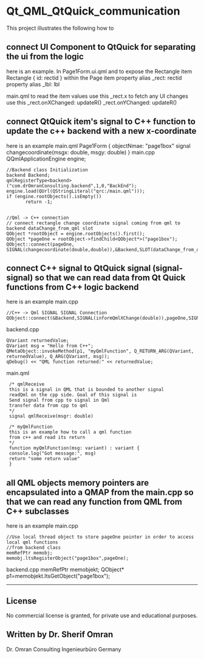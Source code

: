 # Qt_QML_QtQuick_communication
This project illustrates the following how to

## connect UI Component to QtQuick for separating the ui from the logic
here is an example. 
In Page1Form.ui.qml and to expose the Rectangle item
Rectangle {
            id: rectid
            }
within the Page item
    property alias _rect: rectid
    property alias _lbl: lbl
    
main.qml
to read the item values use this
             _rect.x
to fetch any UI changes use this
            _rect.onXChanged: updateR()
            _rect.onYChanged: updateR()

## connect QtQuick item's signal to C++ function to update the c++ backend with a new x-coordinate
here is an example
main.qml
    Page1Form 
    {
    objectNmae: "page1box"
    signal changecoordinate(msgx: double,  msgy: double)
    }
main.cpp
    QQmlApplicationEngine engine;

    //Backend class Initialization
    backend Backend;
    qmlRegisterType<backend>("com.drOmranConsulting.backend",1,0,"BackEnd");
    engine.load(QUrl(QStringLiteral("qrc:/main.qml")));
    if (engine.rootObjects().isEmpty())
           return -1;


    //Qml -> C++ connection
    // connect rectangle change coordinate signal coming from qml to backend dataChange_from_qml slot
    QObject *rootObject = engine.rootObjects().first();
    QObject *pageOne = rootObject->findChild<QObject*>("page1box");
    QObject::connect(pageOne, SIGNAL(changecoordinate(double,double)),&Backend,SLOT(dataChange_from_qml(double,double)));



## connect C++ signal to QtQuick signal (signal-signal) so that we can read data from Qt Quick functions from C++ logic backend
here is an example
main.cpp


    //C++ -> Qml SIGNAL SIGNAL Connection
    QObject::connect(&Backend,SIGNAL(informQmlXChange(double)),pageOne,SIGNAL(qmlReceive(double)));

backend.cpp

    QVariant returnedValue;
    QVariant msg = "Hello from C++";
    QMetaObject::invokeMethod(p1, "myQmlFunction", Q_RETURN_ARG(QVariant, returnedValue), Q_ARG(QVariant, msg));
    qDebug() << "QML function returned:" << returnedValue;
    
main.qml

     /* qmlReceive
     this is a signal in QML that is bounded to another signal
     readQml on the cpp side. Goal of this signal is
     Send signal from cpp to signal in Qml
     transfer data from cpp to qml
     */
     signal qmlReceive(msgr: double)
            
     /* myQmlFunction
     this is an example how to call a qml function
     from c++ and read its return
     */
     function myQmlFunction(msg: variant) : variant {
     console.log("Got message:", msg)
     return "some return value"
     }
            


## all QML objects memory pointers are encapsulated into a QMAP from the main.cpp so that we can read any function from QML from C++ subclasses
here is an example
main.cpp

    //Use local thread object to store pageOne pointer in order to access local qml functions
    //from backend class
    memRefPtr memobj;
    memobj.ltsRegisterObject("page1box",pageOne);

backend.cpp
    memRefPtr memobjekt;
    QObject* p1=memobjekt.ltsGetObject("page1box");

----------------------------------
## License

No commercial license is granted, for private use and educational purposes.


Written by
Dr. Sherif Omran
----------------------------------
Dr. Omran Consulting Ingenieurbüro
Germany
